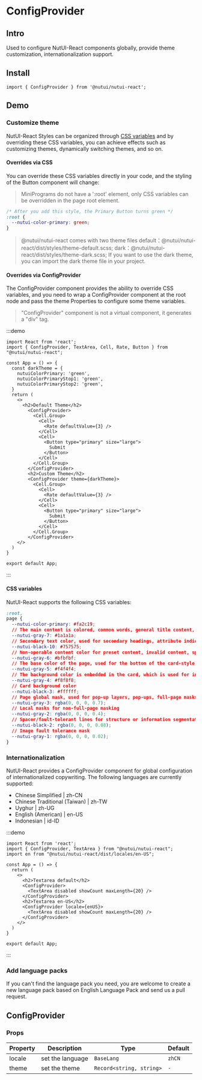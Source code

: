 # ConfigProvider

## Intro

Used to configure NutUI-React components globally, provide theme customization, internationalization support.

## Install

```tsx
import { ConfigProvider } from '@nutui/nutui-react';
```

## Demo

### Customize theme

NutUI-React Styles can be organized through [CSS variables](https://developer.mozilla.org/zh-CN/docs/Web/CSS/Using_CSS_custom_properties) and by overriding these CSS variables, you can achieve effects such as customizing themes, dynamically switching themes, and so on.

#### Overrides via CSS

You can override these CSS variables directly in your code, and the styling of the Button component will change:

> MiniPrograms do not have a ':root' element, only CSS variables can be overridden in the page root element.

```css
/* After you add this style, the Primary Button turns green */
:root {
  --nutui-color-primary: green;
}
```

> @nutui/nutui-react comes with two theme files default：@nutui/nutui-react/dist/styles/theme-default.scss; dark：@nutui/nutui-react/dist/styles/theme-dark.scss; If you want to use the dark theme, you can import the dark theme file in your project.

#### Overrides via ConfigProvider

The ConfigProvider component provides the ability to override CSS variables, and you need to wrap a ConfigProvider component at the root node and pass the theme Properties to configure some theme variables.

> "ConfigProvider" component is not a virtual component, it generates a "div" tag.

:::demo

```tsx
import React from 'react';
import { ConfigProvider, TextArea, Cell, Rate, Button } from "@nutui/nutui-react";

const App = () => {
  const darkTheme = {
    nutuiColorPrimary: 'green',
    nutuiColorPrimaryStop1: 'green',
    nutuiColorPrimaryStop2: 'green',
  }
  return (
    <>
      <h2>Default Theme</h2>
        <ConfigProvider>
          <Cell.Group>
            <Cell>
              <Rate defaultValue={3} />
            </Cell>
            <Cell>
              <Button type="primary" size="large">
                Submit
              </Button>
            </Cell>
          </Cell.Group>
        </ConfigProvider>
        <h2>Custom Theme</h2>
        <ConfigProvider theme={darkTheme}>
          <Cell.Group>
            <Cell>
              <Rate defaultValue={3} />
            </Cell>
            <Cell>
              <Button type="primary" size="large">
                Submit
              </Button>
            </Cell>
          </Cell.Group>
        </ConfigProvider>
    </>
  )
}

export default App;
```

:::

#### CSS variables

NutUI-React supports the following CSS variables:

```css
:root,
page {
  --nutui-color-primary: #fa2c19;
  // The main content is colored, common words, general title content, detailed text browsing, general button text and chart guidance
  --nutui-gray-7: #1a1a1a;
  // Secondary text color, used for secondary headings, attribute indications, non-primary information guidance, etc.
  --nutui-black-10: #757575;
  // Non-operable content color for preset content, invalid content, special non-clickable buttons, component border lines, etc.
  --nutui-gray-6: #bfbfbf;
  // The base color of the page, used for the bottom of the card-style page, is always placed at the bottom of the page.
  --nutui-gray-5: #f4f4f4;
  // The background color is embedded in the card, which is used for information wrapping inside the card, and the perception is weak.
  --nutui-gray-4: #f8f8f8;
  // Card background color
  --nutui-black-3: #ffffff;
  // Page global mask, used for pop-up layers, pop-ups, full-page masks that new features lead to appear
  --nutui-gray-3: rgba(0, 0, 0, 0.7);
  // Local masks for non-full-page masking
  --nutui-gray-2: rgba(0, 0, 0, 0.4);
  // Spacer/fault-tolerant lines for structure or information segmentation
  --nutui-black-2: rgba(0, 0, 0, 0.08);
  // Image fault tolerance mask
  --nutui-gray-1: rgba(0, 0, 0, 0.02);
}

```

### Internationalization

NutUI-React provides a ConfigProvider component for global configuration of internationalized copywriting. The following languages are currently supported:

* Chinese Simplified | zh-CN
* Chinese Traditional (Taiwan) | zh-TW
* Uyghur | zh-UG
* English (American) | en-US
* Indonesian | id-ID

:::demo

```tsx
import React from 'react';
import { ConfigProvider, TextArea } from "@nutui/nutui-react";
import en from "@nutui/nutui-react/dist/locales/en-US";

const App = () => {
  return (
    <>
      <h2>Textarea default</h2>
      <ConfigProvider>
        <TextArea disabled showCount maxLength={20} />
      </ConfigProvider>
      <h2>Textarea en-US</h2>
      <ConfigProvider locale={enUS}>
        <TextArea disabled showCount maxLength={20} />
      </ConfigProvider>
    </>
  )
}

export default App;
```

:::

### Add language packs

If you can't find the language pack you need, you are welcome to create a new language pack based on English Language Pack and send us a pull request.

## ConfigProvider

### Props

| Property | Description | Type | Default |
| --- | --- | --- | --- |
| locale | set the language | `BaseLang` | `zhCN` |
| theme | set the theme | `Record<string, string>` | `-` |
